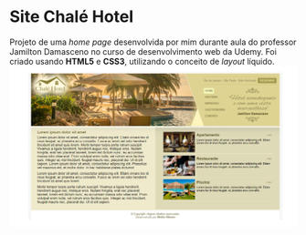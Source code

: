 # Site Chalé Hotel
 Projeto de uma *home page* desenvolvida por mim durante aula do professor Jamilton Damasceno no curso de desenvolvimento web da Udemy.
 Foi criado usando **HTML5** e **CSS3**, utilizando o conceito de *layout* líquido.
<img src="home.png">
